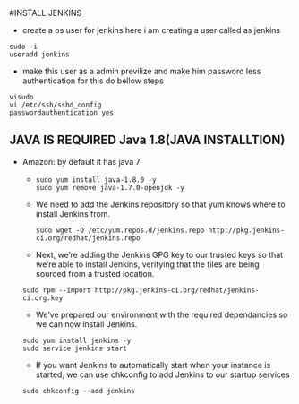 #INSTALL JENKINS
* create a os user for jenkins here i am creating a user called as jenkins
```
sudo -i
useradd jenkins
```
* make this user as a admin previlize and make him password less authentication for this do bellow steps
```
visudo
vi /etc/ssh/sshd_config
passwordauthentication yes
```
## JAVA IS REQUIRED Java 1.8(JAVA INSTALLTION)
* Amazon: by default it has java 7 
    * ```
      sudo yum install java-1.8.0 -y
      sudo yum remove java-1.7.0-openjdk -y
      ```
    * We need to add the Jenkins repository so that yum knows where to       install Jenkins from.  
      ```
      sudo wget -O /etc/yum.repos.d/jenkins.repo http://pkg.jenkins-ci.org/redhat/jenkins.repo
      ```
    * Next, we’re adding the Jenkins GPG key to our trusted keys so that we’re able to install Jenkins, verifying that the files are being sourced from a trusted location.
    ```
    sudo rpm --import http://pkg.jenkins-ci.org/redhat/jenkins-ci.org.key
    ```  
    * We’ve prepared our environment with the required dependancies so we can now install Jenkins.
    ```
    sudo yum install jenkins -y
    sudo service jenkins start
    ```
    * If you want Jenkins to automatically start when your instance is started, we can use chkconfig to add Jenkins to our startup services
    ```
    sudo chkconfig --add jenkins
    ``` 